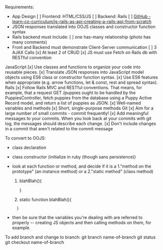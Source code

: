 Requirements:
- App Design
    [ ] Frontend: HTML/CSS/JS
    [ ] Backend: Rails
    [ ] [GitHub - learn-co-curriculum/js-rails-as-api-creating-a-rails-api-from-scratch](https://github.com/learn-co-curriculum/js-rails-as-api-creating-a-rails-api-from-scratch)
- JSON responses translated into OOJS classes and constructor function syntax
- Rails backend must include:
    [ ] one has-many relationship (photo has many comments)
- Front and Backend must demonstrate Client-Server communication
    [ ] 3 AJAX Calls
    [x] At least 2 of CRUD
    [x] JS must use Fetch on Rails db with RESTful convention



JavaScript
[x] Use classes and functions to organize your code into reusable pieces.
[x] Translate JSON responses into JavaScript model objects using ES6 class or constructor function syntax.
[x] Use ES6 features when appropriate (e.g. arrow functions, let & const, rest and spread syntax).
Rails
[x] Follow Rails MVC and RESTful conventions. That means, for example, that a request GET /puppies ought to be handled by the PuppiesController, fetch puppies from the database using a Puppy Active Record model, and return a list of puppies as JSON.
[x] Well-named variables and methods
[x] Short, single-purpose methods
Git
[x] Aim for a large number of small commits - commit frequently!
[x] Add meaningful messages to your commits. When you look back at your commits with git log, the messages should describe each change.
[x] Don't include changes in a commit that aren't related to the commit message    



To convert to OOJS:
- class declaration
- class constructor (initialize in ruby (though sans persistence))
- look at each function or method, and decide if it is a 1."method on the prototype" (an instance method) or a 2."static method" (class method)
    1.  blahBlah(){

        }
    2.   static function blahBlah(){
        
        }
- then be sure that the variables you're dealing with are referred to properly -- creating JS objects and then calling methods on them, for example.


To add branch and change to branch:
git branch name-of-branch
git status
git checkout name-of-branch
